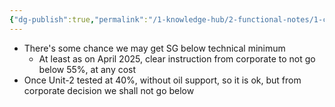 ```yaml
---
{"dg-publish":true,"permalink":"/1-knowledge-hub/2-functional-notes/1-career-notes/2-general-technical-notes/3-power-plant-commerce/grid-code-related/technical-minimum/","noteIcon":""}
---
```


- There's some  chance we may get SG below technical minimum
	- At least as on April 2025, clear instruction from corporate to not go below 55%, at any cost
- Once Unit-2 tested at 40%, without oil support, so it is ok, but from corporate decision we shall not go below


